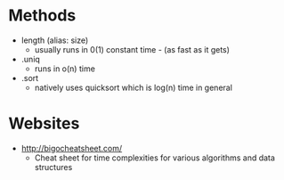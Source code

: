 # Methods
- length (alias: size)
  - usually runs in 0(1) constant time - (as fast as it gets)
- .uniq
  - runs in o(n) time
- .sort
  - natively uses quicksort which is log(n) time in general

# Websites

- http://bigocheatsheet.com/
  - Cheat sheet for time complexities for various algorithms and data structures